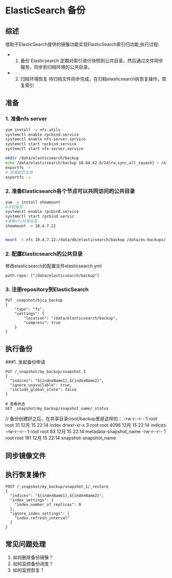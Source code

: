 # ElasticSearch 备份
## 综述
借助于ElasticSearch提供的镜像功能实现ElasticSearch索引归功能,执行过程:
- 1. 备份
   Elasticsearch 定期对索引进行快照到公共目录。然后通过文件同步服务，同步到归档环境的公共目录。
- 2. 归档环境恢复
   待归档文件同步完成，在归档elasticsearch执恢复操作。恢复索引

## 准备
### 1. 准备nfs server
``` bash
yum install -y nfs-utils
systemctl enable rpcbind.service
systemctl enable nfs-server.service
systemctl start rpcbind.service
systemctl start nfs-server.service

mkdir /data/elasticsearch/backup
echo /data/elasticsearch/backup 10.64.62.0/24(rw,sync,all_squash) > /etc/exports
exportfs -r
# 查看是否生效
exportfs -s
```
### 2. 准备Elasticsearch各个节点可以共同访问的公共目录
```bash
yum -y install showmount
#开启服务：
systemctl enable rpcbind.service
systemctl start rpcbind.servic
#查看nfs挂载信息
showmount -e 10.4.7.22


mount -t nfs 10.4.7.22:/data/db/elasticsearch/backup /data/es-backups/
```

### 2. 配置Elasticsearch的公共目录
修改elasticsearch的配置文件elasticsearch.yml
``` properties
path.repo: ["/data/elasticsearch/backup"]
```

### 3. 注册repository到ElasticSearch
```
PUT _snapshot/bjca_backup 
{
    "type": "fs", 
    "settings": {
        "location": "/data/elasticsearch/backup",
        "compress": true
    }
}

```
## 执行备份
###1. 发起备份申请
```
PUT /_snapshot/my_backup/snapshot_1
{
  "indices": "${indexName1},${indexName2}",
  "ignore_unavailable": true,
  "include_global_state": false
}

# 查看状态
GET _snapshot/my_backup/snapshot_name/_status
```
 // 备份创建好之后，在共享目录/root/backup里是这样的：
-rw-r--r-- 1 root root   31 12月 15 22:14 index
drwxr-xr-x 3 root root 4096 12月 15 22:14 indices
-rw-r--r-- 1 root root   83 12月 15 22:14 metadata-snapshot_name
-rw-r--r-- 1 root root  181 12月 15 22:14 snapshot-snapshot_name

###


## 同步镜像文件

## 执行恢复操作
```
POST /_snapshot/my_backup/snapshot_1/_restore
{
  "indices": "${indexName1},${indexName2}",
  "index_settings": {
    "index.number_of_replicas": 0
  },
  "ignore_index_settings": [
    "index.refresh_interval"
  ]
}
```

## 常见问题处理
1. 如何删除备份镜像？
2. 如何监控备份进度？
3. 如何监控恢复？
